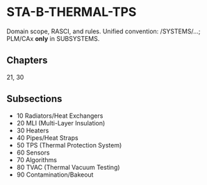 # STA-B-THERMAL-TPS

Domain scope, RASCI, and rules. Unified convention: /SYSTEMS/…; PLM/CAx **only** in SUBSYSTEMS.

## Chapters
21, 30

## Subsections
- 10 Radiators/Heat Exchangers
- 20 MLI (Multi-Layer Insulation)
- 30 Heaters
- 40 Pipes/Heat Straps
- 50 TPS (Thermal Protection System)
- 60 Sensors
- 70 Algorithms
- 80 TVAC (Thermal Vacuum Testing)
- 90 Contamination/Bakeout

